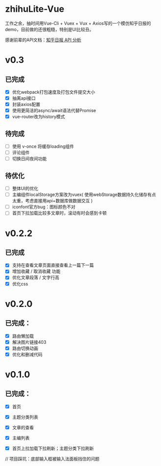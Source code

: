 # zhihuLite-Vue
工作之余，抽时间用Vue-Cli + Vuex + Vux + Axios写的一个模仿知乎日报的demo，目前做的还很粗糙，特别是UI比较丑。

感谢前辈的API文档：[知乎日报 API 分析](http://dwz.cn/6UYyMK)
# v0.3
## 已完成
- [x] 优化webpack打包速度及打包文件提交大小
- [x] 抽离api接口
- [x] 封装axios配置
- [x] 使用更简洁的async/await语法代替Promise
- [x] vue-router改为history模式
## 待完成
- [ ] 使用 v-once 将缓存loading组件
- [ ] 评论组件
- [ ] 切换日间夜间功能
## 待优化
- [ ] 整体UI的优化
- [ ] 主编组件localStorage方案改为vuex( 使用webStorage数据持久化储存有点太重，考虑直接用api+数据库做数据交互 )
- [ ] iconfont官方bug：图标颜色不对
- [ ] 首页下拉加载比较多文章时，滚动有时会感到卡顿

# v0.2.2
## 已完成
- [x] 支持在查看文章页面直接查看上一篇下一篇
- [x] 增加收藏 / 取消收藏 功能
- [x] 优化文章段落 / 文字行高
- [x] 优化css
# v0.2.0
## 已完成：
- [x] 路由懒加载
- [x] 解决图片链接403
- [x] 路由切换动画
- [x] 优化和删减代码

# v0.1.0
## 已完成：
- [x] 首页
- [x] 主题分类列表
- [x] 文章的查看
- [x] 主编列表
- [x] 首页上拉加载下拉刷新；主题分类下拉刷新


// 项目踩坑：底部输入框被输入法面板挡住的问题